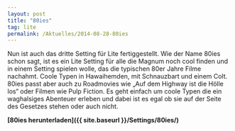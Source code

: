 ```yaml
---
layout: post
title: "80ies"
tag: lite
permalink: /Aktuelles/2014-08-28-80ies
---
```


Nun ist auch das dritte Setting für Lite fertiggestellt. Wie der Name 80ies schon sagt, ist es ein Lite Setting für alle die Magnum noch cool finden und in einem Setting spielen wolle, das die typischen 80er Jahre Filme nachahmt. Coole Typen in Hawaihemden, mit Schnauzbart und einem Colt. 80ies passt aber auch zu Roadmovies wie &bdquo;Auf dem Highway ist die Hölle los&ldquo; oder Filmen wie Pulp Fiction. Es geht einfach um coole Typen die ein waghalsiges Abenteuer erleben und dabei ist es egal ob sie auf der Seite des Gesetzes stehen oder auch nicht.

**[80ies herunterladen]({{ site.baseurl }}/Settings/80ies/)**
